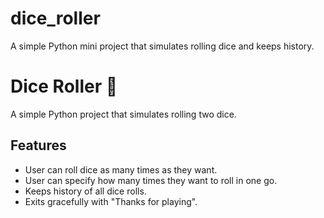 # dice_roller
A simple Python mini project that simulates rolling dice and keeps history.


# Dice Roller 🎲

A simple Python project that simulates rolling two dice.

## Features
- User can roll dice as many times as they want.
- User can specify how many times they want to roll in one go.
- Keeps history of all dice rolls.
- Exits gracefully with "Thanks for playing".



